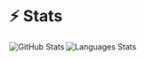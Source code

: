 <!--Title start

# Stats template

This template is licensed under the MIT license (https://choosealicense.com/licenses/mit/).

The MIT License is a permissive open-source license that allows you to use this template for any purpose, including commercial purposes, as long as you include a copy of the license and retain the copyright notice. You can also modify and distribute the template, as long as you include the same license and copyright notice as the original template. You are not required to share your modifications or derivative works with others. You are free to use this template in your own projects without any limitations.

Title end-->

<!--Start template-->

# ⚡ Stats

<img align="left" alt="GitHub Stats" src="https://github-readme-stats.vercel.app/api?username=YOUR_USERNAME_HERE&show_icons=true&theme=dark"/>
<!--Documentation of github stats card are to be located at https://github.com/anuraghazra/github-readme-stats#github-stats-card. Make sure to replace 'YOUR_USERNAME_HERE' with your github username-->

<img align="left" alt="Languages Stats" src="https://github-readme-stats.vercel.app/api/top-langs/?username=YOUR_USERNAME_HERE&layout=compact&theme=dark"/>
<!--Documentation of top language readme stats are to be located at https://github.com/anuraghazra/github-readme-stats#top-languages-card. Make sure to replace 'YOUR_USERNAME_HERE' with your github username-->

<!--End template-->
